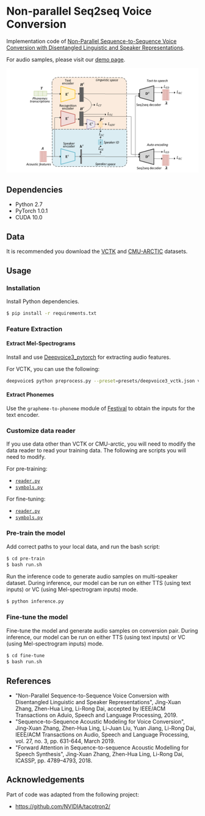 # Non-parallel Seq2seq Voice Conversion

Implementation code of [Non-Parallel Sequence-to-Sequence Voice Conversion with Disentangled Linguistic and Speaker Representations](https://arxiv.org/abs/1906.10508).

For audio samples, please visit our [demo page](https://jxzhanggg.github.io/nonparaSeq2seqVC/).

![The structure overview of the model](struct.PNG)

## Dependencies

* Python 2.7
* PyTorch 1.0.1
* CUDA 10.0

## Data

It is recommended you download the [VCTK](http://homepages.inf.ed.ac.uk/jyamagis/page3/page58/page58.html) and [CMU-ARCTIC](http://www.speech.cs.cmu.edu/cmu_arctic/packed/) datasets.

## Usage

### Installation

Install Python dependencies.

```bash
$ pip install -r requirements.txt
```

### Feature Extraction

#### Extract Mel-Spectrograms

Install and use [Deepvoice3_pytorch](https://github.com/r9y9/deepvoice3_pytorch) for extracting audio features.

For VCTK, you can use the following:

```bash
deepvoice$ python preprocess.py --preset=presets/deepvoice3_vctk.json vctk VCTK-Corpus/ VCTK-processed/

```

#### Extract Phonemes

Use the `grapheme-to-phoneme` module of [Festival](http://www.cstr.ed.ac.uk/projects/festival/) to obtain the inputs for the text encoder. 


### Customize data reader

If you use data other than VCTK or CMU-arctic, you will need to modify the data reader to read your training data. The following are scripts you will need to modify.

For pre-training:

- [`reader.py`](https://github.com/jxzhanggg/nonparaSeq2seqVC_code/blob/master/pre-train/reader/reader.py)
- [`symbols.py`](https://github.com/jxzhanggg/nonparaSeq2seqVC_code/blob/master/pre-train/reader/symbols.py)

For fine-tuning:

- [`reader.py`](https://github.com/jxzhanggg/nonparaSeq2seqVC_code/blob/master/fine-tune/reader/reader.py)
- [`symbols.py`](https://github.com/jxzhanggg/nonparaSeq2seqVC_code/blob/master/fine-tune/reader/symbols.py)



### Pre-train the model

Add correct paths to your local data, and run the bash script:

```bash
$ cd pre-train
$ bash run.sh
```

Run the inference code to generate audio samples on multi-speaker dataset. During inference, our model can be run on either TTS (using text inputs) or VC (using Mel-spectrogram inputs) mode.

```bash
$ python inference.py
```

### Fine-tune the model

Fine-tune the model and generate audio samples on conversion pair. During inference, our model can be run on either TTS (using text inputs) or VC (using Mel-spectrogram inputs) mode.

```bash
$ cd fine-tune
$ bash run.sh
```

## References

* "Non-Parallel Sequence-to-Sequence Voice Conversion with Disentangled Linguistic and Speaker Representations", Jing-Xuan Zhang, Zhen-Hua Ling, Li-Rong Dai, accepted by IEEE/ACM Transactions on Aduio, Speech and Language Processing, 2019.
* "Sequence-to-Sequence Acoustic Modeling for Voice Conversion", Jing-Xuan Zhang, Zhen-Hua Ling, Li-Juan Liu, Yuan Jiang, Li-Rong Dai, IEEE/ACM Transactions on Audio, Speech and Language Processing, vol. 27, no. 3, pp. 631-644, March 2019.
* "Forward Attention in Sequence-to-sequence Acoustic Modelling for Speech Synthesis", Jing-Xuan Zhang, Zhen-Hua Ling, Li-Rong Dai, ICASSP, pp. 4789–4793, 2018.

## Acknowledgements

Part of code was adapted from the following project:
* https://github.com/NVIDIA/tacotron2/